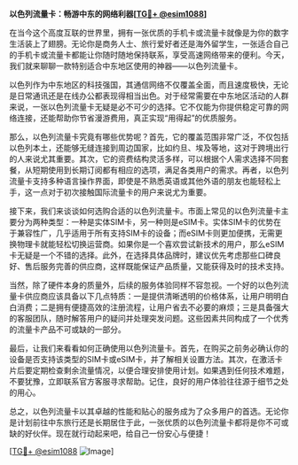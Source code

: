 **以色列流量卡：畅游中东的网络利器[[TG💪+ @esim1088](https://t.me/s/esim1088)]**

在当今这个高度互联的世界里，拥有一张优质的手机卡或流量卡就像是为你的数字生活装上了翅膀。无论你是商务人士、旅行爱好者还是海外留学生，一张适合自己的手机卡或流量卡都能让你随时随地保持联系，享受高速网络带来的便利。今天，我们就来聊聊一款特别适合中东地区使用的神器——以色列流量卡。

以色列作为中东地区的科技强国，其通信网络不仅覆盖全面，而且速度极快，无论是日常通讯还是在线办公都表现得相当出色。对于经常需要在中东地区活动的人群来说，一张以色列流量卡无疑是必不可少的选择。它不仅能为你提供稳定可靠的网络连接，还能帮助你节省漫游费用，真正实现“用得起”的优质服务。

那么，以色列流量卡究竟有哪些优势呢？首先，它的覆盖范围非常广泛，不仅包括以色列本土，还能够无缝连接到周边国家，比如约旦、埃及等地，这对于跨境出行的人来说尤其重要。其次，它的资费结构灵活多样，可以根据个人需求选择不同套餐，从短期使用到长期订阅都有相应的选项，满足各类用户的需求。再者，以色列流量卡支持多种语言操作界面，即使是不熟悉英语或其他外语的朋友也能轻松上手，这一点对于初次接触国际流量卡的用户来说尤为重要。

接下来，我们来谈谈如何选购合适的以色列流量卡。市面上常见的以色列流量卡主要分为两种类型：一种是实体SIM卡，另一种则是eSIM卡。实体SIM卡的优势在于兼容性广，几乎适用于所有支持SIM卡的设备；而eSIM卡则更加便携，无需更换物理卡就能轻松切换运营商。如果你是一个喜欢尝试新技术的用户，那么eSIM卡无疑是一个不错的选择。此外，在选择具体品牌时，建议优先考虑那些口碑良好、售后服务完善的供应商，这样既能保证产品质量，又能获得及时的技术支持。

当然，除了硬件本身的质量外，后续的服务体验同样不容忽视。一个好的以色列流量卡供应商应该具备以下几点特质：一是提供清晰透明的价格体系，让用户明明白白消费；二是拥有便捷高效的注册流程，让用户省去不必要的麻烦；三是具备强大的客服团队，随时解答用户的疑问并处理突发问题。这些因素共同构成了一个优秀的流量卡产品不可或缺的一部分。

最后，让我们来看看如何正确使用以色列流量卡。首先，在购买之前务必确认你的设备是否支持该类型的SIM卡或eSIM卡，并了解相关设置方法。其次，在激活卡片后要定期检查剩余流量情况，以便合理安排使用计划。如果遇到任何技术难题，不要犹豫，立即联系官方客服寻求帮助。记住，良好的用户体验往往源于细节之处的用心。

总之，以色列流量卡以其卓越的性能和贴心的服务成为了众多用户的首选。无论你是计划前往中东旅行还是长期居住于此，一张优质的以色列流量卡都将是你不可或缺的好伙伴。现在就行动起来吧，给自己一份安心与便捷！

[[TG💪+ @esim1088](https://t.me/s/esim1088) ![Image](https://i.postimg.cc/4NQfJmqS/Snipaste-2025-05-13-00-14-12.png)]